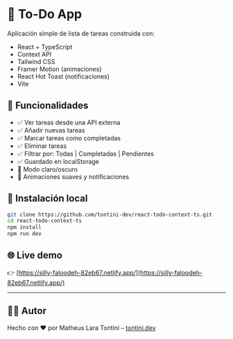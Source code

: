 # 📝 To-Do App

Aplicación simple de lista de tareas construida con:

- React + TypeScript
- Context API
- Tailwind CSS
- Framer Motion (animaciones)
- React Hot Toast (notificaciones)
- Vite

## 🚀 Funcionalidades

- ✅ Ver tareas desde una API externa
- ✅ Añadir nuevas tareas
- ✅ Marcar tareas como completadas
- ✅ Eliminar tareas
- ✅ Filtrar por: Todas | Completadas | Pendientes
- ✅ Guardado en localStorage
- 🌙 Modo claro/oscuro
- 🎉 Animaciones suaves y notificaciones

## 🧪 Instalación local

```bash
git clone https://github.com/tontini-dev/react-todo-context-ts.git
cd react-todo-context-ts
npm install
npm run dev
```

## 🌐 Live demo

👉 [https://silly-faloodeh-82eb67.netlify.app/](https://silly-faloodeh-82eb67.netlify.app/)

---

## 🧑‍💻 Autor

Hecho con ❤️ por Matheus Lara Tontini – [tontini.dev](https://tontini.dev)
